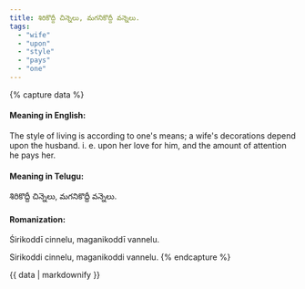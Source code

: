 ```yaml
---
title: శిరికొద్దీ చిన్నెలు, మగనికొద్దీ వన్నెలు.
tags:
  - "wife"
  - "upon"
  - "style"
  - "pays"
  - "one"
---
```


{% capture data %}
#### Meaning in English:
The style of living is according to one's means; a wife's decorations depend upon the husband.
i. e. upon her love for him, and the amount of attention he pays her.

#### Meaning in Telugu:
శిరికొద్దీ చిన్నెలు, మగనికొద్దీ వన్నెలు.

#### Romanization:
Śirikoddī cinnelu, maganikoddī vannelu.

Sirikoddi cinnelu, maganikoddi vannelu.
{% endcapture %}

{{ data | markdownify }}

